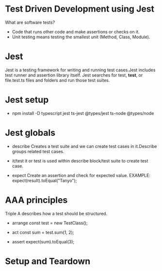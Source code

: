 # Test Driven Development using Jest

What are software tests?
- Code that runs other code and make assertions or checks on it.
- Unit testing means testing the smallest unit (Method, Class, Module).


# Jest
Jest is a testing framework for writing and running test cases.Jest includes test runner and assertion library itself.
Jest searches for test, __test__, or file.test.ts files and folders and run those test suites.

# Jest setup
- npm install -D typescript jest ts-jest @types/jest ts-node @types/node

# Jest globals

- describe
Creates a test suite and we can create test cases in it.Describe groups related test cases.

- it/test
it or test is used within describe block/test suite to create test case.

- expect
Create an assertion and check for expected value.
EXAMPLE: expect(result).toEqual("Tanyo");

# AAA principles
Triple A describes how a test should be structured.

- arrange
const test = new TestClass();

- act
const sum = test.sum(1, 2);

- assert
expect(sum).toEqual(3);


# Setup and Teardown
